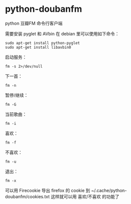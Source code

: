 python-doubanfm
===============

python 豆瓣FM 命令行客户端

需要安装 pyglet 和 AVbin
在 debian 里可以使用如下命令：

    sudo apt-get install python-pyglet
    sudo apt-get install libavbin0

启动服务：

    fm -s 2>/dev/null

下一首：

    fm -n

暂停/继续：

    fm -G

当前歌曲：

    fm -i

喜欢：

    fm -f

不喜欢：

    fm -u

退出：

    fm -x


可以用 Firecookie 导出 firefox 的 cookie 到 ~/.cache/python-doubanfm/cookies.txt
这样就可以用 喜欢/不喜欢 的功能了

